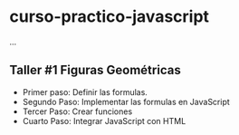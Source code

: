 # curso-practico-javascript

...

## Taller #1 Figuras Geométricas

- Primer paso: Definir las formulas.
- Segundo Paso: Implementar las formulas en JavaScript
- Tercer Paso: Crear funciones
- Cuarto Paso: Integrar JavaScript con HTML